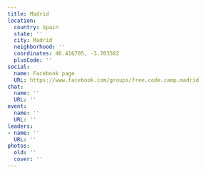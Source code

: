 ```yaml
---
title: Madrid
location:
  country: Spain
  state: ''
  city: Madrid
  neighborhood: ''
  coordinates: 40.416705, -3.703582
  plusCode: ''
social:
  name: Facebook page
  URL: https://www.facebook.com/groups/free.code.camp.madrid
chat:
  name: ''
  URL: ''
event:
  name: ''
  URL: ''
leaders:
- name: ''
  URL: ''
photos:
  old: ''
  cover: ''
---
```

